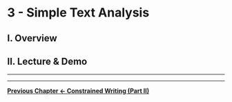 # 3 - Simple Text Analysis

## I. Overview

## II. Lecture & Demo




<hr><hr>

**[Previous Chapter <- Constrained Writing (Part II)](text-2.md)**
